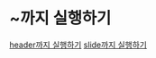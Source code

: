 # ~까지 실행하기
[header까지 실행하기](https://upbeat-ramanujan-60062f.netlify.app/)
[slide까지 실행하기](https://zen-pike-35f319.netlify.app/)
